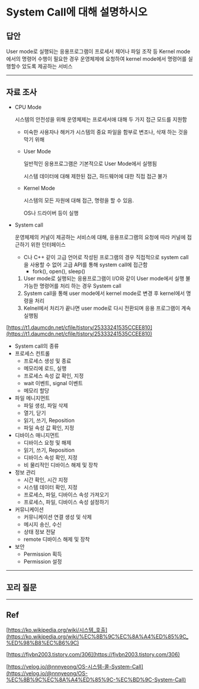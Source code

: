 # System Call에 대해 설명하시오

## 답안

User mode로 실행되는 응용프로그램이 프로세서 제어나 파일 조작 등 Kernel mode에서의 명령어 수행이  필요한 경우 운영체제에 요청하여 kernel mode에서 명령어를 실행할수 았도록 제공하는 서비스

---

## 자료 조사

- CPU Mode
    
    시스템의 안전성을 위해 운영체제는 프로세서애 대해 두 가지 접근 모드를 지원함
    
    - 미숙한 사용자나 해커가 시스템의 중요 파일을 함부로 변조나, 삭재 하는 것을 막기 위해
    - User Mode
        
        일반적인 응용프로그램은 기본적으로 User Mode에서 실행됨
        
        시스템 데이터에 대해 제한된 접근,  하드웨어에 대한 직접 접근 불가
        
    - Kernel Mode
        
        시스템의 모든 자원에 대해 접근, 명령을 할 수 있음. 
        
        OS나 드라이버 등이 실행
        
- System call
    
    운영체제의 커널이 제공하는 서비스에 대해, 응용프로그램의 요청에 따라 커널에 접근하기 위한 인터페이스
    
    - C나 C++ 같이 고급 언어로 작성된 프로그램의 경우 직접적으로 system call을 사용할 수 없어 고급 API를 통해 system call에 접근함
        - fork(), open(), sleep()
    1. User mode로 실행되는 응용프로그램이  I/O와 같이 User mode에서 실행 불가능한 명령어를 처리 하는 경우 System call
    2. System call을 통해 user mode에서 kernel mode로 변경 후 kernel에서 명령을 처리
    3. Kelnel에서 처리가 끝나면 user mode로 다시 전환되며 응용 프로그램이 계속 실행됨

[https://t1.daumcdn.net/cfile/tistory/25333241535CCEE810](https://t1.daumcdn.net/cfile/tistory/25333241535CCEE810)

- System call의 종류
- 프로세스 컨트롤
    - 프로세스 생성 및 종료
    - 메모리에 로드, 실행
    - 프로세스 속성 값 확인, 지정
    - wait 이벤트, signal 이벤트
    - 메모리 할당
- 파일 메니지먼트
    - 파일 생성, 파일 삭제
    - 열기, 닫기
    - 읽기, 쓰기, Reposition
    - 파일 속성 값 확인, 지정
- 디바이스 매니지먼트
    - 디바이스 요청 및 해제
    - 읽기, 쓰기, Reposition
    - 디바이스 속성 확인, 지정
    - 비 물리적인 디바이스 해제 및 장착
- 정보 관리
    - 시간 확인, 시간 지정
    - 시스템 데이터 확인, 지정
    - 프로세스, 파일, 디바이스 속성 가져오기
    - 프로세스, 파일, 디바이스 속성 설정하기
- 커뮤니케이션
    - 커뮤니케이션 연결 생성 및 삭제
    - 메시지 송신, 수신
    - 상태 정보 전달
    - remote 디바이스 해제 및 장착
- 보안
    - Permission 획득
    - Permission 설정

---

## 꼬리 질문

---

## Ref

[https://ko.wikipedia.org/wiki/시스템_호출](https://ko.wikipedia.org/wiki/%EC%8B%9C%EC%8A%A4%ED%85%9C_%ED%98%B8%EC%B6%9C)

[https://fjvbn2003.tistory.com/306](https://fjvbn2003.tistory.com/306)

[https://velog.io/@nnnyeong/OS-시스템-콜-System-Call](https://velog.io/@nnnyeong/OS-%EC%8B%9C%EC%8A%A4%ED%85%9C-%EC%BD%9C-System-Call)